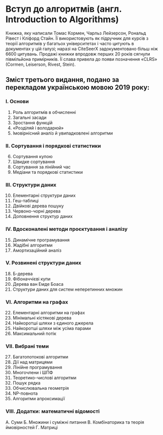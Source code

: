 # Вступ до алгоритмів (англ. Introduction to Algorithms)

Книжка, яку написали Томас Кормен, Чарльз Лейзерсон, Рональд Рівест і Кліфорд Стайн. Її використовують як підручник для курсів з теорії алгоритмів у багатьох університетах і часто цитують в документах у цій галузі; наразі на CiteSeerX задокументовано більш ніж 6600 цитувань. Продажі книжки впродовж перших 20 років сягнули півмільйона примірників. Її слава привела до появи позначення «CLRS» (Cormen, Leiserson, Rivest, Stein).

## Зміст третього видання, подано за перекладом українською мовою 2019 року:

### I. Основи
  1. Роль алгоритмів в обчисленні
  2. Загальні засади
  3. Зростання функцій
  4. «Розділяй і володарюй»
  5. Імовірнісний аналіз й увипадковлені алгоритми

### II. Сортування і порядкові статистики
  6. Сортування купою
  7. Швидке сортування
  8. Сортування за лінійний час
  9. Медіани та порядкові статистики

### III. Структури даних
  10. Елементарні структури даних
  11. Геш-таблиці
  12. Двійкові дерева пошуку
  13. Червоно-чорні дерева
  14. Доповнення структур даних

### IV. Вдосконалені методи проєктування і аналізу
  15. Динамічне програмування
  16. Жадібні алгоритми
  17. Амортизаційний аналіз

### V. Розвинені структури даних
  18. Б-дерева
  19. Фібоначчієві купи
  20. Дерева ван Емде Боаса
  21. Структури даних для систем неперетинних множин

### VI. Алгоритми на графах
  22. Елементарні алгоритми на графах
  23. Мінімальні кістякові дерева
  24. Найкоротші шляхи з єдиного джерела
  25. Найкоротші шляхи між усіма парами
  26. Максимальний потік

### VII. Вибрані теми
  27. Багатопотокові алгоритми
  28. Дії над матрицями
  29. Лінійне програмування
  30. Многочлени і ШПФ
  31. Теоретико-числові алгоритми
  32. Пошук рядка
  33. Обчислювальна геометрія
  34. NP-повнота
  35. Алгоритми апроксимації

### VIII. Додатки: математичні відомості
  А. Суми
  Б. Множини і суміжні питання
  В. Комбінаторика та теорія ймовірностей
  Г. Матриці
